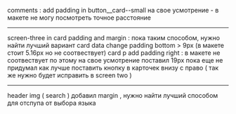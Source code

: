 comments :
add padding in button\_\_card--small на свое усмотрение - в макете не могу посмотреть точное расстояние

---

screen-three in card padding and margin : пока таким способом, нужно найти лучший вариант
card data change padding bottom > 9px (в макете стоит 5.16px но не соотвествует)
card p add padding right : в макете не соотвествует по этому на свое усмотрение поставил 19px
пока еще не придумал как лучше поставить кнопку в карточек внизу с право ( так же нужно будет исправить в screen two )

---

header img ( search ) добавил margin , нужно найти лучший способом для отспупа от выбора языка
